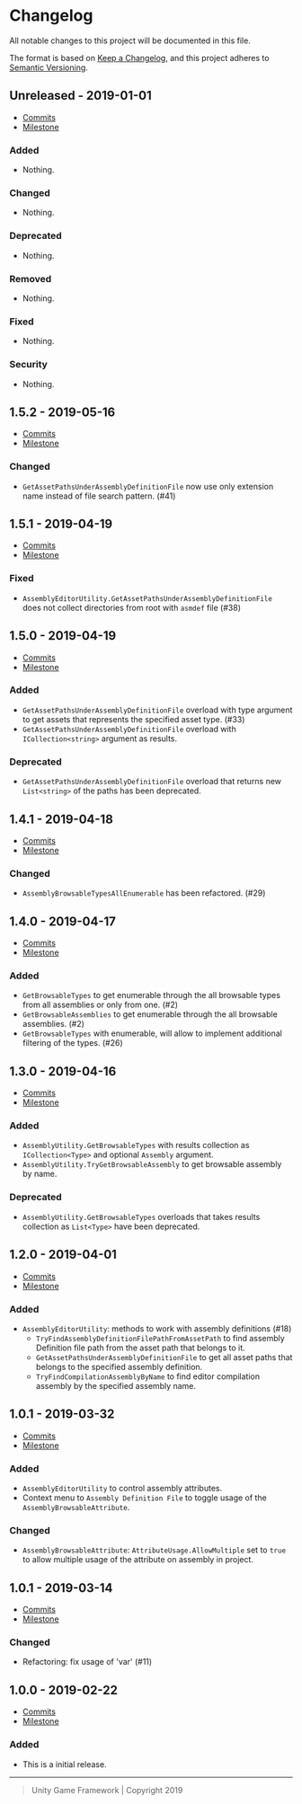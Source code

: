 # Changelog
All notable changes to this project will be documented in this file.

The format is based on [Keep a Changelog](https://keepachangelog.com/en/1.0.0/),
and this project adheres to [Semantic Versioning](https://semver.org/spec/v2.0.0.html).

## Unreleased - 2019-01-01
- [Commits](https://github.com/unity-game-framework/ugf-assemblies/compare/0.0.0...0.0.0)
- [Milestone](https://github.com/unity-game-framework/ugf-assemblies/milestone/0?closed=1)

### Added
- Nothing.

### Changed
- Nothing.

### Deprecated
- Nothing.

### Removed
- Nothing.

### Fixed
- Nothing.

### Security
- Nothing.

## 1.5.2 - 2019-05-16
- [Commits](https://github.com/unity-game-framework/ugf-assemblies/compare/1.5.1...1.5.2)
- [Milestone](https://github.com/unity-game-framework/ugf-assemblies/milestone/10?closed=1)

### Changed
- `GetAssetPathsUnderAssemblyDefinitionFile` now use only extension name instead of file search pattern. (#41)

## 1.5.1 - 2019-04-19
- [Commits](https://github.com/unity-game-framework/ugf-assemblies/compare/1.5.0...1.5.1)
- [Milestone](https://github.com/unity-game-framework/ugf-assemblies/milestone/9?closed=1)

### Fixed
- `AssemblyEditorUtility.GetAssetPathsUnderAssemblyDefinitionFile` does not collect directories from root with `asmdef` file (#38)

## 1.5.0 - 2019-04-19
- [Commits](https://github.com/unity-game-framework/ugf-assemblies/compare/1.4.1...1.5.0)
- [Milestone](https://github.com/unity-game-framework/ugf-assemblies/milestone/8?closed=1)

### Added
- `GetAssetPathsUnderAssemblyDefinitionFile` overload with type argument to get assets that represents the specified asset type. (#33)
- `GetAssetPathsUnderAssemblyDefinitionFile` overload with `ICollection<string>` argument as results.

### Deprecated
- `GetAssetPathsUnderAssemblyDefinitionFile` overload that returns new `List<string>` of the paths has been deprecated.

## 1.4.1 - 2019-04-18
- [Commits](https://github.com/unity-game-framework/ugf-assemblies/compare/1.4.0...1.4.1)
- [Milestone](https://github.com/unity-game-framework/ugf-assemblies/milestone/7?closed=1)

### Changed
- `AssemblyBrowsableTypesAllEnumerable` has been refactored. (#29)

## 1.4.0 - 2019-04-17
- [Commits](https://github.com/unity-game-framework/ugf-assemblies/compare/1.3.0...1.4.0)
- [Milestone](https://github.com/unity-game-framework/ugf-assemblies/milestone/6?closed=1)

### Added
- `GetBrowsableTypes` to get enumerable through the all browsable types from all assemblies or only from one. (#2)
- `GetBrowsableAssemblies` to get enumerable through the all browsable assemblies. (#2)
- `GetBrowsableTypes` with enumerable, will allow to implement additional filtering of the types. (#26)

## 1.3.0 - 2019-04-16
- [Commits](https://github.com/unity-game-framework/ugf-assemblies/compare/1.2.0...1.3.0)
- [Milestone](https://github.com/unity-game-framework/ugf-assemblies/milestone/5?closed=1)

### Added
- `AssemblyUtility.GetBrowsableTypes` with results collection as `ICollection<Type>` and optional `Assembly` argument. 
- `AssemblyUtility.TryGetBrowsableAssembly` to get browsable assembly by name.

### Deprecated
- `AssemblyUtility.GetBrowsableTypes` overloads that takes results collection as `List<Type>` have been deprecated.

## 1.2.0 - 2019-04-01
- [Commits](https://github.com/unity-game-framework/ugf-assemblies/compare/1.1.0...1.2.0)
- [Milestone](https://github.com/unity-game-framework/ugf-assemblies/milestone/4?closed=1)

### Added
- `AssemblyEditorUtility`: methods to work with assembly definitions (#18)
  - `TryFindAssemblyDefinitionFilePathFromAssetPath` to find assembly Definition file path from the asset path that belongs to it.
  - `GetAssetPathsUnderAssemblyDefinitionFile` to get all asset paths that belongs to the specified assembly definition.
  - `TryFindCompilationAssemblyByName` to find editor compilation assembly by the specified assembly name.

## 1.0.1 - 2019-03-32
- [Commits](https://github.com/unity-game-framework/ugf-assemblies/compare/1.0.1...1.1.0)
- [Milestone](https://github.com/unity-game-framework/ugf-assemblies/milestone/3?closed=1)

### Added
- `AssemblyEditorUtility` to control assembly attributes.
- Context menu to `Assembly Definition File` to toggle usage of the `AssemblyBrowsableAttribute`.

### Changed
- `AssemblyBrowsableAttribute`: `AttributeUsage.AllowMultiple` set to `true` to allow multiple usage of the attribute on assembly in project.

## 1.0.1 - 2019-03-14
- [Commits](https://github.com/unity-game-framework/ugf-assemblies/compare/1.0.0...1.0.1)
- [Milestone](https://github.com/unity-game-framework/ugf-assemblies/milestone/2?closed=1)

### Changed
- Refactoring: fix usage of 'var' (#11)

## 1.0.0 - 2019-02-22
- [Commits](https://github.com/unity-game-framework/ugf-assemblies/compare/a43e504...1.0.0)
- [Milestone](https://github.com/unity-game-framework/ugf-assemblies/milestone/1?closed=1)

### Added
- This is a initial release.

---
> Unity Game Framework | Copyright 2019
